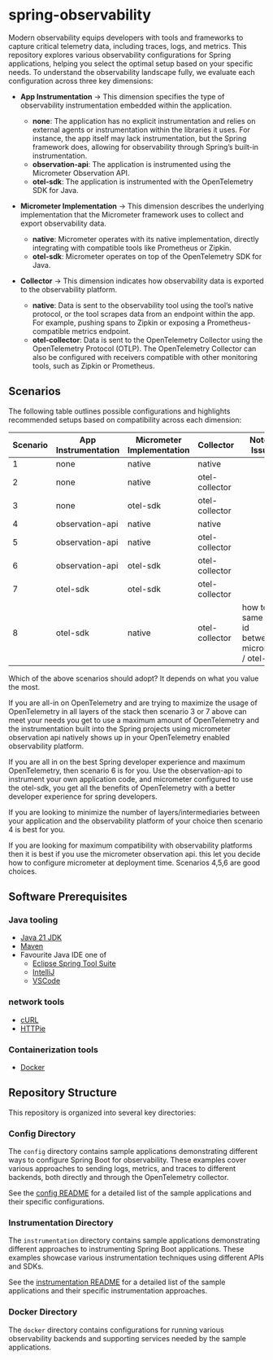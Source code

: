 # spring-observability

Modern observability equips developers with tools and frameworks to capture 
critical telemetry data, including traces, logs, and metrics. This repository
explores various observability configurations for Spring applications, helping 
you select the optimal setup based on your specific needs. To understand the 
observability landscape fully, we evaluate each configuration across three key 
dimensions:

- **App Instrumentation** → This dimension specifies the type of observability
  instrumentation embedded within the application.
  - **none**: The application has no explicit instrumentation and relies on 
    external agents or instrumentation within the libraries it uses. For 
    instance, the app itself may lack instrumentation, but the Spring framework
    does, allowing for observability through Spring’s built-in instrumentation.
  - **observation-api**: The application is instrumented using the Micrometer 
    Observation API.
  - **otel-sdk**: The application is instrumented with the OpenTelemetry SDK 
    for Java.

- **Micrometer Implementation** → This dimension describes the underlying 
  implementation that the Micrometer framework uses to collect and export 
  observability data.
  - **native**: Micrometer operates with its native implementation, directly 
    integrating with compatible tools like Prometheus or Zipkin.
  - **otel-sdk**: Micrometer operates on top of the OpenTelemetry SDK for Java.

- **Collector** → This dimension indicates how observability data is exported 
  to the observability platform.
  - **native**: Data is sent to the observability tool using the tool’s native 
    protocol, or the tool scrapes data from an endpoint within the app. For 
    example, pushing spans to Zipkin or exposing a Prometheus-compatible 
    metrics endpoint.
  - **otel-collector**: Data is sent to the OpenTelemetry Collector 
    using the OpenTelemetry Protocol (OTLP). The OpenTelemetry Collector can 
    also be configured with receivers compatible with other monitoring tools,
    such as Zipkin or Prometheus.

## Scenarios

The following table outlines possible configurations and highlights recommended 
setups based on compatibility across each dimension:

| Scenario | App <br> Instrumentation | Micrometer <br> Implementation | Collector       | Notes / Issues                                               |
|----------|--------------------------|--------------------------------|-----------------|--------------------------------------------------------------|
| 1        | none                     | native                         | native          |                                                              |
| 2        | none                     | native                         | otel-collector  |                                                              |
| 3        | none                     | otel-sdk                       | otel-collector  |                                                              |
| 4        | observation-api          | native                         | native          |                                                              |
| 5        | observation-api          | native                         | otel-collector  |                                                              |
| 6        | observation-api          | otel-sdk                       | otel-collector  |                                                              |
| 7        | otel-sdk                 | otel-sdk                       | otel-collector  |                                                              |
| 8        | otel-sdk                 | native                         | otel-collector  | how to get same trace id <br> between micrometer / otel-sdk? |

Which of the above scenarios should adopt? It depends on what you value the most. 

If you are all-in on OpenTelemetry and are trying to maximize the usage of 
OpenTelemetry in all layers of the stack then scenario 3 or 7 above can 
meet your needs you get to use a maximum amount of OpenTelemetry and the 
instrumentation built into the Spring projects using micrometer observation 
api natively shows up in your OpenTelemetry enabled observability platform. 

If you are all in on the best Spring developer experience and maximum 
OpenTelemetry, then scenario 6 is for you. Use the 
observation-api to instrument your own application code, and micrometer 
configured to use the otel-sdk, you get all the benefits of OpenTelemetry 
with a better developer experience for spring developers.

If you are looking to minimize the number of layers/intermediaries between your 
application and the observability platform of your choice then scenario 4
is best for you. 

If you are looking for maximum compatibility with observability platforms then
it is best if you use the micrometer observation api. this let you  decide
how to configure micrometer at deployment time. Scenarios 4,5,6 are good
choices. 

## Software Prerequisites

### Java tooling

* [Java 21 JDK](https://sdkman.io/)
* [Maven](https://maven.apache.org/index.html)
* Favourite Java IDE one of
    * [Eclipse Spring Tool Suite](https://spring.io/tools)
    * [IntelliJ](https://www.jetbrains.com/idea/download)
    * [VSCode](https://code.visualstudio.com/)

### network tools
* [cURL](https://curl.se/docs/manpage.html) 
* [HTTPie](https://httpie.io/) 

### Containerization tools
* [Docker](https://www.docker.com/products/docker-desktop)

## Repository Structure

This repository is organized into several key directories:

### Config Directory

The `config` directory contains sample applications demonstrating different ways to configure Spring Boot for observability. These examples cover various approaches to sending logs, metrics, and traces to different backends, both directly and through the OpenTelemetry collector.

See the [config README](config/README.md) for a detailed list of the sample applications and their specific configurations.

### Instrumentation Directory

The `instrumentation` directory contains sample applications demonstrating different approaches to instrumenting Spring Boot applications. These examples showcase various instrumentation techniques using different APIs and SDKs.

See the [instrumentation README](instrumentation/README.md) for a detailed list of the sample applications and their specific instrumentation approaches.

### Docker Directory

The `docker` directory contains configurations for running various observability backends and supporting services needed by the sample applications.
